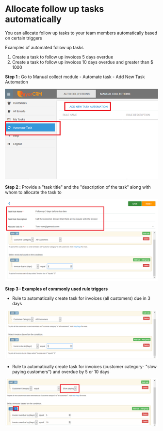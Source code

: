 # Allocate follow up tasks automatically

You can allocate follow up tasks to your team members automatically based on certain triggers

Examples of automated follow up tasks 

1. Create a task to follow up invoices 5 days overdue
2. Create a task to follow up invoices 10 days overdue and greater than $ 1000

**Step 1 :** Go to Manual collect module - Automate task - Add New Task Automation

![](../.gitbook/assets/automatetask.png)

**Step 2 :** Provide a "task title" and the "description of the task" along with whom to allocate the task to

![](../.gitbook/assets/automatetask_createrule_3daysdue%20%281%29.png)

**Step 3 : Examples of commonly used rule triggers**

* Rule to automatically create task for invoices \(all customers\) due in 3 days

![](../.gitbook/assets/automatetask_createrule_3daysdue_rules%20%281%29.png)

* Rule to automatically create task for invoices \(customer category- "slow paying customers"\) and overdue by 5 or 10 days

![](../.gitbook/assets/automatetask_createrule_3daysdue_rules.png)

